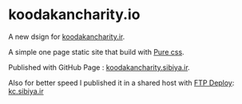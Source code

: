 # koodakancharity.io

A new dsign for 
[koodakancharity.ir](https://koodakancharity.ir/).

A simple one page static site that
build with 
[Pure css](https://purecss.io/).

Published with GitHub Page : [koodakancharity.sibiya.ir](https://koodakancharity.sibiya.ir/).
 
Also for better speed I published it in a shared host with [FTP Deploy](https://github.com/marketplace/actions/ftp-deploy): [kc.sibiya.ir](https://kc.sibiya.ir/)